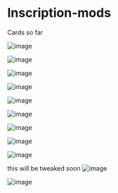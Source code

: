 # Inscription-mods

Cards so far

![image](https://user-images.githubusercontent.com/68404350/148460081-c0e99007-4116-47fa-8199-07ff2e95139e.png)

![image](https://user-images.githubusercontent.com/68404350/148460115-46fbfe6c-fc80-4862-b76d-d75573f8ff21.png)

![image](https://user-images.githubusercontent.com/68404350/148460133-b6fc9928-f215-40f7-a581-abb4c74fa362.png)

![image](https://user-images.githubusercontent.com/68404350/148460159-3800a62a-0022-491b-8d6d-75e024700589.png)

![image](https://user-images.githubusercontent.com/68404350/148460191-ca2d5181-5fce-4835-877c-b2e7c53ef973.png)

![image](https://user-images.githubusercontent.com/68404350/148460212-f5abf974-2267-4082-a163-5f6bc4ba9246.png)

![image](https://user-images.githubusercontent.com/68404350/148460226-7c4c1e74-444e-43e6-b3a5-4f5e6eca9838.png)

![image](https://user-images.githubusercontent.com/68404350/148460259-89c78060-d22c-42b7-930e-6591ff7aab7b.png)

![image](https://user-images.githubusercontent.com/68404350/148460282-60a2cf75-4182-4e42-adc5-bcb040d75dd4.png)

this will be tweaked soon ![image](https://user-images.githubusercontent.com/68404350/148460296-7c272623-969f-47b5-bbc3-a6eb8cfa61a7.png)

![image](https://user-images.githubusercontent.com/68404350/148460329-1a7af686-03e7-42c3-b871-e8a92ccf2baa.png)
